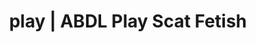 ---
categories:
- E-Girl Erotica
- AI Erotica
- ASMR Porn
- Tattooed Beauties
- Ethical Porn
image: /assets/images/1747714274740.jpg
layout: post
schema:
  description: Premium adult content featuring Scat Fetish, ABDL Play. High-quality
    visuals with erotic themes.
  keywords:
  - ABDL Play
  - Scat Fetish
  - Gender-Fluid
  - Tattooed Beauties
  - Interactive NSFW
  - Spiritual Kink
  - Queer Kinks
  name: 1747714274740 | Scat Fetish ABDL Play
  type: VisualArtwork
seo:
  description: Featured content with artistic ABDL Play, Scat Fetish. HD images available.
  keywords: ABDL Play, Scat Fetish
  og_image: /assets/images/1747714274740.jpg
  schema_type: VisualArtwork
tags:
- '#play'
- Scat Fetish
- ABDL Play
title: play | ABDL Play Scat Fetish
---